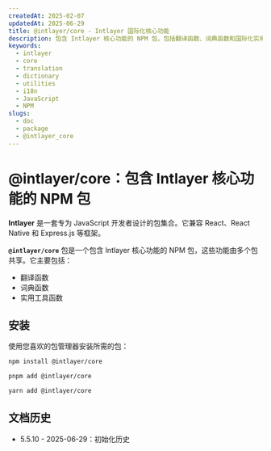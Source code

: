 ```yaml
---
createdAt: 2025-02-07
updatedAt: 2025-06-29
title: @intlayer/core - Intlayer 国际化核心功能
description: 包含 Intlayer 核心功能的 NPM 包，包括翻译函数、词典函数和国际化实用工具函数。
keywords:
  - intlayer
  - core
  - translation
  - dictionary
  - utilities
  - i18n
  - JavaScript
  - NPM
slugs:
  - doc
  - package
  - @intlayer_core
---
```


# @intlayer/core：包含 Intlayer 核心功能的 NPM 包

**Intlayer** 是一套专为 JavaScript 开发者设计的包集合。它兼容 React、React Native 和 Express.js 等框架。

**`@intlayer/core`** 包是一个包含 Intlayer 核心功能的 NPM 包，这些功能由多个包共享。它主要包括：

- 翻译函数
- 词典函数
- 实用工具函数

## 安装

使用您喜欢的包管理器安装所需的包：

```bash packageManager="npm"
npm install @intlayer/core
```

```bash packageManager="pnpm"
pnpm add @intlayer/core
```

```bash packageManager="yarn"
yarn add @intlayer/core
```

## 文档历史

- 5.5.10 - 2025-06-29：初始化历史

